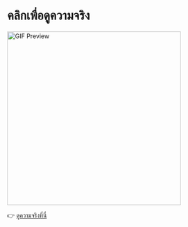 <!DOCTYPE html>
<html lang="th">
<head>
  <meta charset="UTF-8">
  <title>ความจริงที่ซ่อนอยู่</title>

  <!-- Open Graph สำหรับ Facebook -->
  <meta property="og:type" content="website">
  <meta property="og:title" content="📢 ความจริงที่ซ่อนอยู่ ถูกเปิดเผยแล้ว!">
  <meta property="og:description" content="สิ่งที่คุณยังไม่รู้ กำลังจะถูกเปิดเผย คลิกดูเลย!">
  <meta property="og:image" content="https://iili.io/3HaU3iv.gif">
  <meta property="og:url" content="https://[ชื่อผู้ใช้คุณ].github.io/truth/">

  <!-- Twitter Card (เผื่อแชร์ไป X/Twitter) -->
  <meta name="twitter:card" content="summary_large_image">
  <meta name="twitter:title" content="📢 ความจริงที่ซ่อนอยู่ ถูกเปิดเผยแล้ว!">
  <meta name="twitter:description" content="สิ่งที่คุณยังไม่รู้ กำลังจะถูกเปิดเผย คลิกดูเลย!">
  <meta name="twitter:image" content="https://iili.io/3HaU3iv.gif">
</head>
<body>
  <h1>คลิกเพื่อดูความจริง</h1>
  <p>
    <img src="https://iili.io/3HaU3iv.gif" width="400" alt="GIF Preview">
  </p>
  <p>
    👉 <a href="https://[ชื่อผู้ใช้คุณ].github.io/truth/" target="_blank">ดูความจริงที่นี่</a>
  </p>
</body>
</html>
